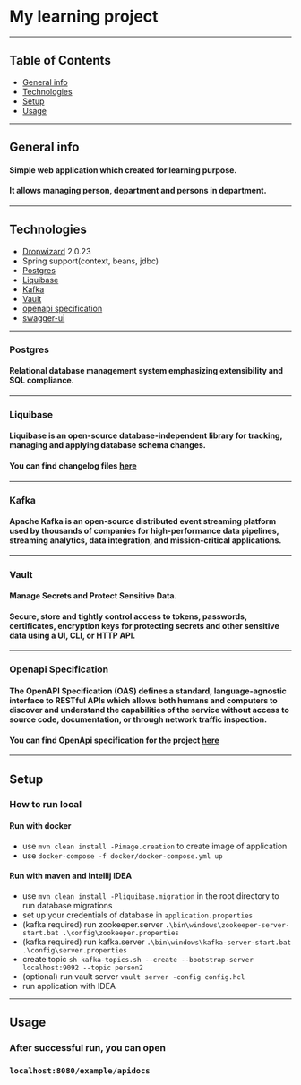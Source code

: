 # My learning project

---

## Table of Contents
-  [General info](#general-info)
-  [Technologies](#technologies)
-  [Setup](#setup)
-  [Usage](#usage)

---

## General info

#### Simple web application which created for learning purpose.
#### It allows managing person, department and persons in department.

---

## Technologies
- [Dropwizard](https://www.dropwizard.io/en/latest/manual/core.html) 2.0.23
- Spring support(context, beans, jdbc)
- [Postgres](#postgres)
- [Liquibase](#liquibase)
- [Kafka](#kafka)
- [Vault](#vault)
- [openapi specification](#Openapi-specification)
- [swagger-ui](https://github.com/swagger-api/swagger-ui)

---

### Postgres

#### Relational database management system emphasizing extensibility and SQL compliance.

---

### Liquibase
#### Liquibase  is an open-source database-independent library for tracking, managing and applying database schema changes.
#### You can find changelog files [here](https://github.com/Ilya-Ross/learning-project-dropwizard/tree/master/src/main/resources/changelog/0.0.1)

---

### Kafka
#### Apache Kafka is an open-source distributed event streaming platform used by thousands of companies for high-performance data pipelines, streaming analytics, data integration, and mission-critical applications.

---

### Vault
#### Manage Secrets and Protect Sensitive Data.
#### Secure, store and tightly control access to tokens, passwords, certificates, encryption keys for protecting secrets and other sensitive data using a UI, CLI, or HTTP API.

---

### Openapi Specification
#### The OpenAPI Specification (OAS) defines a standard, language-agnostic interface to RESTful APIs which allows both humans and computers to discover and understand the capabilities of the service without access to source code, documentation, or through network traffic inspection.

#### You can find OpenApi specification for the project [here](https://github.com/Ilya-Ross/learning-project-dropwizard/blob/master/src/main/resources/apidocs/openapi.yaml)

---

## Setup

### How to run local

#### Run with docker

- use `mvn clean install -Pimage.creation` to create image of application
- use `docker-compose -f docker/docker-compose.yml up`

#### Run with maven and Intellij IDEA

- use `mvn clean install -Pliquibase.migration` in the root directory to run database migrations
- set up your credentials of database in `application.properties`
- (kafka required) run zookeeper.server `.\bin\windows\zookeeper-server-start.bat .\config\zookeeper.properties`
- (kafka required) run kafka.server `.\bin\windows\kafka-server-start.bat .\config\server.properties`
- create topic `sh kafka-topics.sh --create --bootstrap-server localhost:9092 --topic person2`
- (optional) run vault server `vault server -config config.hcl`
- run application with IDEA

---

## Usage

### After successful run, you can open
### `localhost:8080/example/apidocs`
